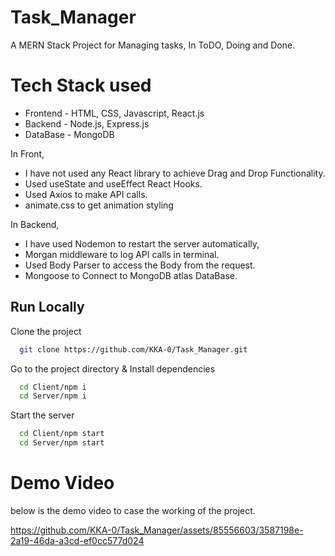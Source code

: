 # Task_Manager
A MERN Stack Project for Managing tasks, In ToDO, Doing and Done.
# Tech Stack used
- Frontend - HTML, CSS, Javascript, React.js
 - Backend - Node.js, Express.js
- DataBase - MongoDB

In Front,
- I have not used any React library to achieve Drag and Drop Functionality.
- Used useState and useEffect React Hooks.
- Used Axios to make API calls.
- animate.css to get animation styling

In Backend, 
- I have used Nodemon to restart the server automatically,
- Morgan middleware to log API calls in terminal.
- Used Body Parser to access the Body from the request.
- Mongoose to Connect to MongoDB atlas DataBase.


## Run Locally

Clone the project

```bash
  git clone https://github.com/KKA-0/Task_Manager.git
```

Go to the project directory & Install dependencies

```bash
  cd Client/npm i
  cd Server/npm i
```

Start the server

```bash
  cd Client/npm start
  cd Server/npm start
```



# Demo Video

below is the demo video to case the working of the project.

https://github.com/KKA-0/Task_Manager/assets/85556603/3587198e-2a19-46da-a3cd-ef0cc577d024

